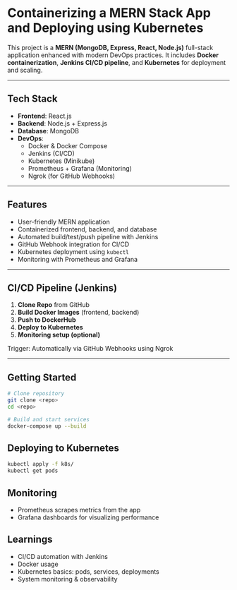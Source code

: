 # Containerizing a MERN Stack App and Deploying using Kubernetes

This project is a **MERN (MongoDB, Express, React, Node.js)** full-stack application enhanced with modern DevOps practices. It includes **Docker containerization**, **Jenkins CI/CD pipeline**, and **Kubernetes** for deployment and scaling.

---

## Tech Stack

- **Frontend**: React.js
- **Backend**: Node.js + Express.js
- **Database**: MongoDB
- **DevOps**:
  - Docker & Docker Compose
  - Jenkins (CI/CD)
  - Kubernetes (Minikube)
  - Prometheus + Grafana (Monitoring)
  - Ngrok (for GitHub Webhooks)

---

## Features

- User-friendly MERN application
- Containerized frontend, backend, and database
- Automated build/test/push pipeline with Jenkins
- GitHub Webhook integration for CI/CD
- Kubernetes deployment using `kubectl`
- Monitoring with Prometheus and Grafana

---

## CI/CD Pipeline (Jenkins)

1. **Clone Repo** from GitHub
2. **Build Docker Images** (frontend, backend)
3. **Push to DockerHub**
4. **Deploy to Kubernetes**
5. **Monitoring setup (optional)**

Trigger: Automatically via GitHub Webhooks using Ngrok

---

## Getting Started

```bash
# Clone repository
git clone <repo>
cd <repo>

# Build and start services
docker-compose up --build
```

## Deploying to Kubernetes

```bash
kubectl apply -f k8s/
kubectl get pods
```

## Monitoring
- Prometheus scrapes metrics from the app
- Grafana dashboards for visualizing performance

## Learnings
- CI/CD automation with Jenkins
- Docker usage
- Kubernetes basics: pods, services, deployments
- System monitoring & observability
